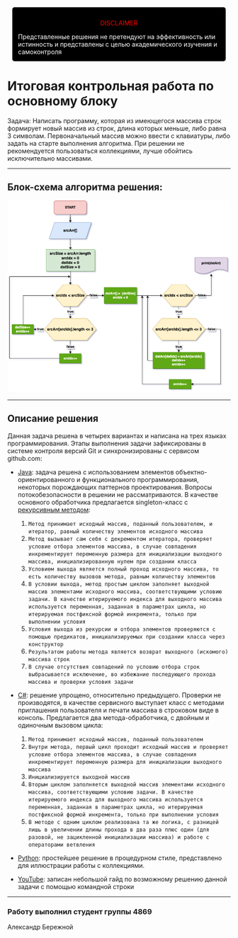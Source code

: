 <style>
    .boxed {
    background: black;
    color: white;
    border: 3px solid black;
    margin: 0px auto;
    width: 456px;
    padding: 10px;
    border-radius: 5px;
    }
</style>
<div class="boxed">
    <p style="text-align: center; color: red;">DISCLAIMER</p>
    Представленные решения не претендуют на эффективность или истинность и представлены с целью академического изучения и самоконтроля
    
</div>

# Итоговая контрольная работа по основному блоку

Задача: Написать программу, которая из имеющегося массива строк формирует новый массив из строк, длина которых меньше, либо равна 3 символам. Первоначальный массив можно ввести с клавиатуры, либо задать на старте выполнения алгоритма. При решении не рекомендуется пользоваться коллекциями, лучше обойтись исключительно массивами.

<hr>

## Блок-схема алгоритма решения:

![scheme](./img/scheme.png "scheme")

<hr>

## Описание решения

Данная задача решена в четырех вариантах и написана на трех языках программирования. Этапы выполнения задачи зафиксированы в системе контроля версий Git и синхронизированы с сервисом github.com:

* [Java](/FinalTestOnTheMainBlock/java/ "Java"): задача решена с использованием элементов объектно-ориентированного и функционального программирования, некоторых порождающих паттернов проектирования. Вопросы потокобезопасности в решении не рассматриваются. В качестве основного обработчика предлагается singleton-класс с [рекурсивным методом](/FinalTestOnTheMainBlock/java/src/main/java/ru/aberezhnoy/arrayService/impl/ArrayHandlerImpl.java "метод"):
  
  1. `Метод принимает исходный массив, поданный пользователем, и итератор, равный количеству элементов исходного массива`
  2. `Метод вызывает сам себя с декрементом итератора, проверяет условие отбора элементов массива, в случае совпадения инкрементирует переменную размера для инициализации выходного массива, инициализированную нулем при создании класса`
  3. `Условием выхода является полный проход исходного массива, то есть количеству вызовов метода, равным количеству элементов`
  4. `В условии выхода, метод простым циклом заполняет выходной массив элементами исходного массива, соответствующими условию задачи. В качестве итерируемого индекса для выходного массива используется переменная, заданная в параметрах цикла, но итерируемая постфиксной формой инкремента, только при выполнении условия`
  5. `Условия выхода из рекурсии и отбора элементов проверяются с помощью предикатов, инициализируемых при создании класса через конструктор`
  6. `Результатом работы метода является возврат выходного (искомого) массива строк`
  7. `В случае отсутствия совпадений по условию отбора строк выбрасывается исключение, во избежание последующего прохода массива и проверки условия задачи`

* [C#](/FinalTestOnTheMainBlock/cs/ "C#"): решение упрощено, относительно предыдущего. Проверки не производятся, в качестве сервисного выступает класс с методами приглашения пользователя и печати массива в строковом виде в консоль. Предлагается два метода-обработчика, с двойным и одиночным вызовом цикла:

  1. `Метод принимает исходный массив, поданный пользователем`
  2. `Внутри метода, первый цикл проходит исходный массив и проверяет условие отбора элементов массива, в случае совпадения инкрементирует переменную размера для инициализации выходного массива`
  3. `Инициализируется выходной массив`
  4. `Вторым циклом заполняется выходной массив элементами исходного массива, соответствующими условию задачи. В качестве итерируемого индекса для выходного массива используется переменная, заданная в параметрах цикла, но итерируемая постфиксной формой инкремента, только при выполнении условия`
  5. `В методе с одним циклом реализована та же логика, с разницей лишь в увеличении длины прохода в два раза плюс один (для разовой, не зацикленной инициализации массива) и работе с операторами ветвления`

* [Python](/FinalTestOnTheMainBlock/python/main.py "Python"): простейшее решение в процедурном стиле, представлено для иллюстрации работы с коллекциями.

* <a href=https://youtu.be/UEo5Qrn3Zo0?feature>YouTube</a>: записан небольшой гайд по возможному решению данной задачи с помощью командной строки

<hr>

### Работу выполнил студент группы 4869
Александр Бережной 